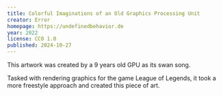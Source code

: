 ```yaml
---
title: Colorful Imaginations of an Old Graphics Processing Unit
creator: Error
homepage: https://undefinedbehavior.de
year: 2022
license: CC0 1.0
published: 2024-10-27
---
```


This artwork was created by a 9 years old GPU as its swan song.

Tasked with rendering graphics for the game League of Legends, it took a more freestyle approach and created this piece of art.
